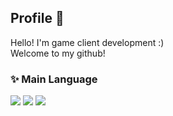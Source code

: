## Profile 💬

Hello! I'm game client development :) <br>
Welcome to my github!

### ✨ Main Language

<img src="https://img.shields.io/badge/-A8B9CC?style=for-the-badge&logo=c&logoColor=white">
<img src="https://img.shields.io/badge/-00599C?style=for-the-badge&logo=cplusplus&logoColor=white">
<img src="https://img.shields.io/badge/-239120?style=for-the-badge&logo=csharp&logoColor=white">

<!--
**gus6615/gus6615** is a ✨ _special_ ✨ repository because its `README.md` (this file) appears on your GitHub profile.

Here are some ideas to get you started:

- 🔭 I’m currently working on ...
- 🌱 I’m currently learning ...
- 👯 I’m looking to collaborate on ...
- 🤔 I’m looking for help with ...
- 💬 Ask me about ...
- 📫 How to reach me: ...
- 😄 Pronouns: ...
- ⚡ Fun fact: ...
-->
